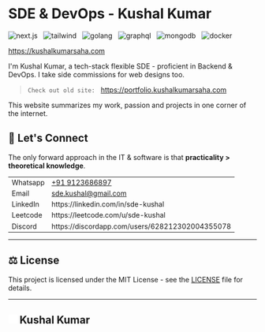 # SDE & DevOps - Kushal Kumar

<img style="height:23px" title="next.js" src="https://github.com/marwin1991/profile-technology-icons/assets/136815194/5f8c622c-c217-4649-b0a9-7e0ee24bd704"/> &nbsp;
<img style="height:24px" title="tailwind" title="tailwind" src="https://user-images.githubusercontent.com/25181517/202896760-337261ed-ee92-4979-84c4-d4b829c7355d.png"/> &nbsp;
<img style="height:26px" title="golang" src="https://imgur.com/PGScK2U.png"/> &nbsp;
<img style="height:24px" title="graphql" src="https://github.com/user-attachments/assets/aec9e412-6146-481b-8dc7-d938d845d407"/> &nbsp;
<img style="height:24px" title="mongodb" src="https://github.com/user-attachments/assets/939b4c55-67be-4c83-b39e-f91e6aca81d2"/> &nbsp;
<img style="height:25px" title="docker" src="https://user-images.githubusercontent.com/25181517/117207330-263ba280-adf4-11eb-9b97-0ac5b40bc3be.png"/> &nbsp;

https://kushalkumarsaha.com

I&#x27;m Kushal Kumar, a tech-stack flexible SDE - proficient in Backend & DevOps. I take side commissions for web designs too. 

> `Check out old site:` &nbsp; https://portfolio.kushalkumarsaha.com

This website summarizes my work, passion and projects in one corner of the internet.


## :speech_balloon: Let's Connect

The only forward approach in the IT & software is that **practicality > theoretical knowledge**.  

<table>
  <tr><td>Whatsapp</td><td><a href="https://wa.me/+919123686897?text=Hi%20Kushal%2C%20I%20checked%20up%20your%20projects%20and%20would%20like%20to%20commission%20you%20with%20one%20of%20mine.%20Let%20me%20know%20when%20you%20are%20available%20to%20discuss%20further">+91 9123686897</a></td></tr>
  <tr><td>Email</td><td><a href="mailto:sde.kushal@gmail.com">sde.kushal@gmail.com</a></td></tr>
  <tr><td>LinkedIn</td></td><td>https://linkedin.com/in/sde-kushal</td></tr>
  <tr><td>Leetcode</td><td>https://leetcode.com/u/sde-kushal</td></tr>
  <tr><td>Discord</td><td>https://discordapp.com/users/628212302004355078</td></tr>
</table> 

<hr>

## ⚖️ License

This project is licensed under the MIT License - see the <a href=''>LICENSE</a> file for details.
<hr>

<h2><img title="Kushal-Kumar" width="18" src="https://raw.githubusercontent.com/bcd-kushal/bcd-kushal/main/assets/icons/dark/filled/kushalkumar_bg_dark.png"/>&nbsp;Kushal Kumar</h2>
